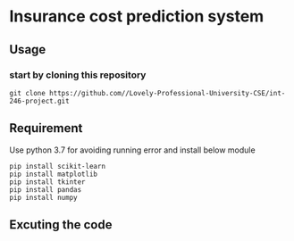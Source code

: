 # Insurance cost prediction system
## Usage
### start by cloning this repository
```
git clone https://github.com//Lovely-Professional-University-CSE/int-246-project.git
```
## Requirement
Use python 3.7 for avoiding running error and install below module
```
pip install scikit-learn 
pip install matplotlib
pip install tkinter
pip install pandas
pip install numpy
```
## Excuting the code

